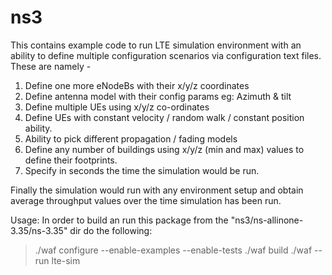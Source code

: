# ns3

This contains example code to run LTE simulation environment with an ability to define multiple configuration scenarios via configuration text files.  These are namely - 

1. Define one more eNodeBs with their x/y/z coordinates
2. Define antenna model with their config params eg: Azimuth & tilt
3. Define multiple UEs using x/y/z co-ordinates
4. Define UEs with constant velocity / random walk / constant position ability.
5. Ability to pick different propagation / fading models
6. Define any number of buildings using x/y/z (min and max) values to define their footprints.
7. Specify in seconds the time the simulation would be run.

Finally the simulation would run with any environment setup and obtain average throughput values over the time simulation has been run.

Usage:
In order to build an run this package from the "ns3/ns-allinone-3.35/ns-3.35" dir do the following:
> ./waf configure --enable-examples --enable-tests
> ./waf build
> ./waf --run lte-sim
